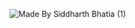 ![Made By Siddharth Bhatia (1)](https://user-images.githubusercontent.com/46340124/161309185-b67bdc91-9794-4a7e-99ea-a21f02cfe1ee.png)
